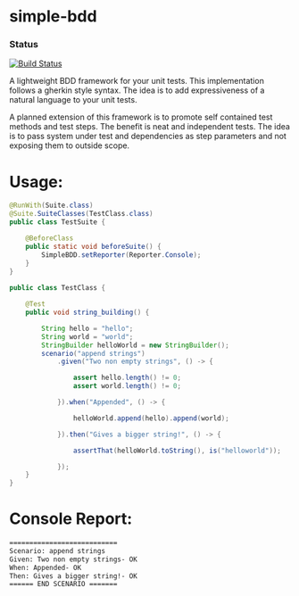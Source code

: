 # simple-bdd
### Status
[![Build Status](https://api.travis-ci.org/codehackerr/simple-bdd.png)](https://api.travis-ci.org/codehackerr/simple-bdd.png)

A lightweight BDD framework for your unit tests. 
This implementation follows a gherkin style syntax.
The idea is to add expressiveness of a natural language to your unit tests.

A planned extension of this framework is to promote self contained test methods and test steps.
The benefit is neat and independent tests.
The idea is to pass system under test and dependencies as step parameters and not exposing them to outside scope.

# Usage:
```java
@RunWith(Suite.class)
@Suite.SuiteClasses(TestClass.class)
public class TestSuite {

    @BeforeClass
    public static void beforeSuite() {
        SimpleBDD.setReporter(Reporter.Console);
    }
}
    
public class TestClass {

    @Test
    public void string_building() {

        String hello = "hello";
        String world = "world";
        StringBuilder helloWorld = new StringBuilder();
        scenario("append strings")
            .given("Two non empty strings", () -> {

                assert hello.length() != 0;
                assert world.length() != 0;

            }).when("Appended", () -> {

                helloWorld.append(hello).append(world);

            }).then("Gives a bigger string!", () -> {

                assertThat(helloWorld.toString(), is("helloworld"));

            });
    }
}
```
# Console Report:
```bash
===========================
Scenario: append strings
Given: Two non empty strings- OK
When: Appended- OK
Then: Gives a bigger string!- OK
====== END SCENARIO =======
```

